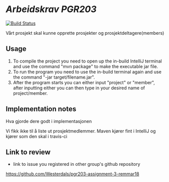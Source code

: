 # *Arbeidskrav PGR203*

[![Build Status](https://travis-ci.com/Westerdals/pgr203-assignment-3-TobiasLab.svg?token=qTCbfgBWiKDTkhBLrDux&branch=master)](https://travis-ci.com/Westerdals/pgr203-assignment-3-TobiasLab)

Vårt prosjekt skal kunne opprette prosjekter og prosjektdeltagere(members)

## Usage

1. To compile the project you need to open up the in-build IntelliJ terminal and use the command "mvn package" to make the executable jar file. 
2. To run the program you need to use the in-build terminal again and use the command "-jar target/filename.jar".
3. After the program starts you can either input "project" or "member", after inputting either you can then type in your desired name of project/member.



 ## Implementation notes
 
Hva gjorde dere godt i implementasjonen

Vi fikk ikke til å liste ut prosjektmedlemmer.
Maven kjører fint i IntelliJ og kjører som den skal i travis-ci

## Link to review

* link to issue you registered in other group's github repository

https://github.com/Westerdals/pgr203-assignment-3-remmar18
